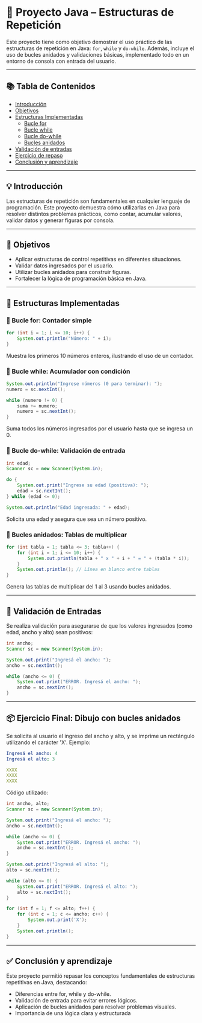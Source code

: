 # 🔁 Proyecto Java – Estructuras de Repetición

Este proyecto tiene como objetivo demostrar el uso práctico de las estructuras de repetición en Java: `for`, `while` y `do-while`. Además, incluye el uso de bucles anidados y validaciones básicas, implementado todo en un entorno de consola con entrada del usuario.

---

## 📚 Tabla de Contenidos

- [Introducción](#introducción)
- [Objetivos](#objetivos)
- [Estructuras Implementadas](#estructuras-implementadas)
  - [Bucle for](#bucle-for-contador-simple)
  - [Bucle while](#bucle-while-acumulador-con-condición)
  - [Bucle do-while](#bucle-do-while-validación-de-entrada)
  - [Bucles anidados](#bucles-anidados-tablas-de-multiplicar)
- [Validación de entradas](#validación-de-entradas)
- [Ejercicio de repaso](#ejercicio-final-dibujo-con-bucles-anidados)
- [Conclusión y aprendizaje](#conclusión-y-aprendizaje)

---

## 💡 Introducción

Las estructuras de repetición son fundamentales en cualquier lenguaje de programación. Este proyecto demuestra cómo utilizarlas en Java para resolver distintos problemas prácticos, como contar, acumular valores, validar datos y generar figuras por consola.

---

## 🎯 Objetivos

- Aplicar estructuras de control repetitivas en diferentes situaciones.
- Validar datos ingresados por el usuario.
- Utilizar bucles anidados para construir figuras.
- Fortalecer la lógica de programación básica en Java.

---

## 🔁 Estructuras Implementadas

### 🔹 Bucle for: Contador simple

```java
for (int i = 1; i <= 10; i++) {
    System.out.println("Número: " + i);
}
```

Muestra los primeros 10 números enteros, ilustrando el uso de un contador.


### 🔹 Bucle while: Acumulador con condición

```java
System.out.println("Ingrese números (0 para terminar): ");
numero = sc.nextInt();

while (numero != 0) {
    suma += numero;
    numero = sc.nextInt();
}
```

Suma todos los números ingresados por el usuario hasta que se ingresa un 0.

### 🔹 Bucle do-while: Validación de entrada

```java
int edad;
Scanner sc = new Scanner(System.in);

do {
    System.out.print("Ingrese su edad (positiva): ");
    edad = sc.nextInt();
} while (edad <= 0);

System.out.println("Edad ingresada: " + edad);
```

Solicita una edad y asegura que sea un número positivo.

### 🔹 Bucles anidados: Tablas de multiplicar

```java
for (int tabla = 1; tabla <= 3; tabla++) {
    for (int i = 1; i <= 10; i++) {
        System.out.println(tabla + " x " + i + " = " + (tabla * i));
    }
    System.out.println(); // Línea en blanco entre tablas
}
```

Genera las tablas de multiplicar del 1 al 3 usando bucles anidados.

---

## 📐 Validación de Entradas
Se realiza validación para asegurarse de que los valores ingresados (como edad, ancho y alto) sean positivos:
```java
int ancho;
Scanner sc = new Scanner(System.in);

System.out.print("Ingresá el ancho: ");
ancho = sc.nextInt();

while (ancho <= 0) {
    System.out.print("ERROR. Ingresá el ancho: ");
    ancho = sc.nextInt();
}
```

---

## 📦 Ejercicio Final: Dibujo con bucles anidados
Se solicita al usuario el ingreso del ancho y alto, y se imprime un rectángulo utilizando el carácter 'X'.
Ejemplo:
```yaml
Ingresá el ancho: 4  
Ingresá el alto: 3

XXXX  
XXXX  
XXXX  
```
Código utilizado:
```java
int ancho, alto;
Scanner sc = new Scanner(System.in);

System.out.print("Ingresá el ancho: ");
ancho = sc.nextInt();

while (ancho <= 0) {
    System.out.print("ERROR. Ingresá el ancho: ");
    ancho = sc.nextInt();
}

System.out.print("Ingresá el alto: ");
alto = sc.nextInt();

while (alto <= 0) {
    System.out.print("ERROR. Ingresá el alto: ");
    alto = sc.nextInt();
}

for (int f = 1; f <= alto; f++) {
    for (int c = 1; c <= ancho; c++) {
        System.out.print('X');
    }
    System.out.println();
}  
```

---

## ✅ Conclusión y aprendizaje

Este proyecto permitió repasar los conceptos fundamentales de estructuras repetitivas en Java, destacando:

- Diferencias entre for, while y do-while.
- Validación de entrada para evitar errores lógicos.
- Aplicación de bucles anidados para resolver problemas visuales.
- Importancia de una lógica clara y estructurada

